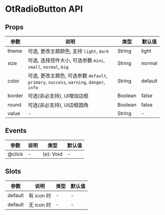# OtRadioButton API

## Props

| 参数 | 说明 | 类型 | 默认值 |
| --- | --- | --- | --- |
| theme | 可选, 更改主题颜色, 支持 `light`, `dark` | String | light |
| size | 可选, 选择控件大小, 可选参数 `mini`, `small`, `normal`, `big` | String | normal |
| color | 可选, 更改主题色, 可选参数 `default`, `primary`, `success`, `warning`, `danger`, `info` | String | default |
| border | 可选(非必支持), UI增加边框 | Boolean | false |
| round | 可选(非必支持), UI边框圆角 | Boolean | false |
| value | - | String | - |

## Events

| 参数 | 说明 | 类型 | 默认值 |
| --- | --- | --- | --- |
| @click | - | (e): Void | - |

## Slots

| 参数 | 说明 | 类型 | 默认值 |
| --- | --- | --- | --- |
| default | 有 icon 时 | - | - |
| default | 无 icon 时 | - | - |

